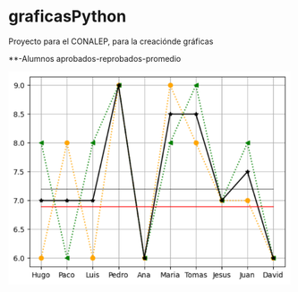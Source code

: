# graficasPython
Proyecto para el CONALEP, para la creaciónde gráficas

**-Alumnos aprobados-reprobados-promedio

![Alumnos aprobados-reprobados-promedio](https://github.com/edcaamal/documentationProjects/blob/main/documentationProjects/python/graficaAlumnosAprobadosReprobadosPromedio.PNG?raw=true)
